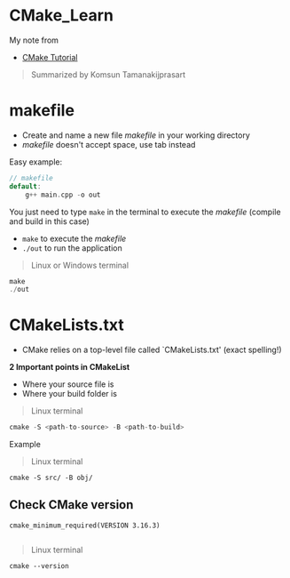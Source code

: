 # CMake_Learn

My note from 

- [CMake Tutorial](https://www.youtube.com/watch?v=nlKcXPUJGwA&list=PLalVdRk2RC6o5GHu618ARWh0VO0bFlif4&ab_channel=Code%2CTech%2CandTutorials)


> Summarized by Komsun Tamanakijprasart

# makefile
- Create and name a new file _makefile_ in your working directory
- _makefile_ doesn't accept space, use tab instead

Easy example:
```cpp
// makefile
default:
	g++ main.cpp -o out
```
You just need to type `make` in the terminal to execute the _makefile_ (compile and build in this case)
- `make` to execute the _makefile_
- `./out` to run the application
> Linux or Windows terminal
``` cpp
make
./out
```

# CMakeLists.txt
- CMake relies on a top-level file called `CMakeLists.txt' (exact spelling!)

**2 Important points in CMakeList**
- Where your source file is
- Where your build folder is
> Linux terminal
```cpp
cmake -S <path-to-source> -B <path-to-build>
```
Example
> Linux terminal
```
cmake -S src/ -B obj/
```
## Check CMake version

```
cmake_minimum_required(VERSION 3.16.3)


```
> Linux terminal
```
cmake --version
```
